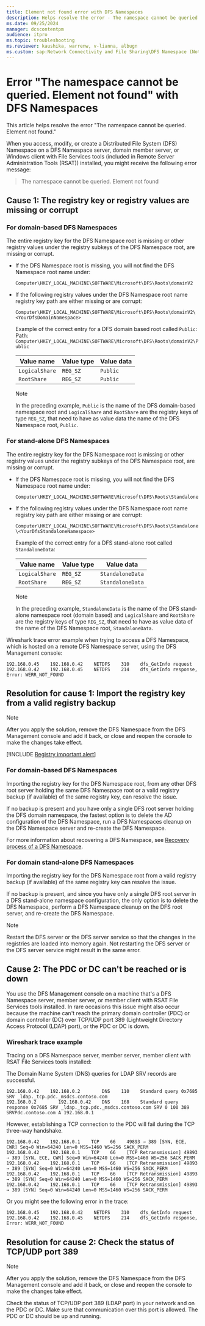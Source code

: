 ```yaml
---
title: Element not found error with DFS Namespaces
description: Helps resolve the error - The namespace cannot be queried. Element not found.
ms.date: 09/25/2024
manager: dcscontentpm
audience: itpro
ms.topic: troubleshooting
ms.reviewer: kaushika, warrenw, v-lianna, albugn
ms.custom: sap:Network Connectivity and File Sharing\DFS Namespace (Not Replication), csstroubleshoot
---
```

# Error "The namespace cannot be queried. Element not found" with DFS Namespaces

This article helps resolve the error "The namespace cannot be queried. Element not found."

When you access, modify, or create a Distributed File System (DFS) Namespace on a DFS Namespace server, domain member server, or Windows client with File Services tools (included in Remote Server Administration Tools (RSAT)) installed, you might receive the following error message:

> The namespace cannot be queried. Element not found

## Cause 1: The registry key or registry values are missing or corrupt

### For domain-based DFS Namespaces

The entire registry key for the DFS Namespace root is missing or other registry values under the registry subkeys of the DFS Namespace root, are missing or corrupt.

- If the DFS Namespace root is missing, you will not find the DFS Namespace root name under:

  `Computer\HKEY_LOCAL_MACHINE\SOFTWARE\Microsoft\DFS\Roots\domainV2`

- If the following registry values under the DFS Namespace root name registry key path are either missing or are corrupt:

  `Computer\HKEY_LOCAL_MACHINE\SOFTWARE\Microsoft\DFS\Roots\domainV2\<YourDfsDomainNamespace>`

  Example of the correct entry for a DFS domain based root called `Public`:  
  Path: `Computer\HKEY_LOCAL_MACHINE\SOFTWARE\Microsoft\DFS\Roots\domainV2\Public`

  |Value name  |Value type  |Value data  |
  |---------|---------|---------|
  |`LogicalShare`     |`REG_SZ`         |`Public`         |
  |`RootShare`     |`REG_SZ`         |`Public`         |

  > [!NOTE]
  > In the preceding example, `Public` is the name of the DFS domain-based namespace root and `LogicalShare` and `RootShare` are the registry keys of type `REG_SZ`, that need to have as value data the name of the DFS Namespace root, `Public`.
  
### For stand-alone DFS Namespaces

The entire registry key for the DFS Namespace root is missing or other registry values under the registry subkeys of the DFS Namespace root, are missing or corrupt.

- If the DFS Namespace root is missing, you will not find the DFS Namespace root name under:

  `Computer\HKEY_LOCAL_MACHINE\SOFTWARE\Microsoft\DFS\Roots\Standalone`

- If the following registry values under the DFS Namespace root name registry key path are either missing or are corrupt:

  `Computer\HKEY_LOCAL_MACHINE\SOFTWARE\Microsoft\DFS\Roots\Standalone\<YourDfsStandaloneNamespace>`

  Example of the correct entry for a DFS stand-alone root called `StandaloneData`:  

  |Value name  |Value type  |Value data  |
  |---------|---------|---------|
  |`LogicalShare`     |`REG_SZ`         |`StandaloneData`         |
  |`RootShare`     |`REG_SZ`         |`StandaloneData`         |

  > [!NOTE]
  > In the preceding example, `StandaloneData` is the name of the DFS stand-alone namespace root (domain based) and `LogicalShare` and `RootShare` are the registry keys of type `REG_SZ`, that need to have as value data of the name of the DFS Namespace root, `StandaloneData`.  

Wireshark trace error example when trying to access a DFS Namespace, which is hosted on a remote DFS Namespace server, using the DFS Management console:

```output
192.168.0.45    192.168.0.42    NETDFS    310    dfs_GetInfo request 
192.168.0.42    192.168.0.45    NETDFS    214    dfs_GetInfo response, Error: WERR_NOT_FOUND
```

## Resolution for cause 1: Import the registry key from a valid registry backup

> [!NOTE]
> After you apply the solution, remove the DFS Namespace from the DFS Management console and add it back, or close and reopen the console to make the changes take effect.

[!INCLUDE [Registry important alert](../../includes/registry-important-alert.md)]

### For domain-based DFS Namespaces

Importing the registry key for the DFS Namespace root, from any other DFS root server holding the same DFS Namespace root or a valid registry backup (if available) of the same registry key, can resolve the issue.

If no backup is present and you have only a single DFS root server holding the DFS domain namespace, the fastest option is to delete the AD configuration of the DFS Namespace, run a DFS Namespaces cleanup on the DFS Namespace server and re-create the DFS Namespace. 

For more information about recovering a DFS Namespace, see [Recovery process of a DFS Namespace](recovery-process-of-dfs-namespace.md).

### For domain stand-alone DFS Namespaces

Importing the registry key for the DFS Namespace root from a valid registry backup (if available) of the same registry key can resolve the issue.

If no backup is present, and since you have only a single DFS root server in a DFS stand-alone namespace configuration, the only option is to delete the DFS Namespace, perform a DFS Namespace cleanup on the DFS root server, and re-create the DFS Namespace.

> [!NOTE]
> Restart the DFS server or the DFS server service so that the changes in the registries are loaded into memory again. Not restarting the DFS server or the DFS server service might result in the same error.

## Cause 2: The PDC or DC can't be reached or is down

You use the DFS Management console on a machine that's a DFS Namespace server, member server, or member client with RSAT File Services tools installed. In rare occasions this issue might also occur because the machine can't reach the primary domain controller (PDC) or domain controller (DC) over TCP/UDP port 389 (Lightweight Directory Access Protocol (LDAP) port), or the PDC or DC is down.
  
### Wireshark trace example

Tracing on a DFS Namespace server, member server, member client with RSAT File Services tools installed:

The Domain Name System (DNS) queries for LDAP SRV records are successful.

```output
192.168.0.42    192.168.0.2        DNS    110    Standard query 0x7685 SRV _ldap._tcp.pdc._msdcs.contoso.com
192.168.0.2        192.168.0.42    DNS    168    Standard query response 0x7685 SRV _ldap._tcp.pdc._msdcs.contoso.com SRV 0 100 389 SRVPdc.contoso.com A 192.168.0.1
```

However, establishing a TCP connection to the PDC will fail during the TCP three-way handshake.

```output
192.168.0.42    192.168.0.1    TCP    66    49893 → 389 [SYN, ECE, CWR] Seq=0 Win=64240 Len=0 MSS=1460 WS=256 SACK_PERM
192.168.0.42    192.168.0.1    TCP    66    [TCP Retransmission] 49893 → 389 [SYN, ECE, CWR] Seq=0 Win=64240 Len=0 MSS=1460 WS=256 SACK_PERM
192.168.0.42    192.168.0.1    TCP    66    [TCP Retransmission] 49893 → 389 [SYN] Seq=0 Win=64240 Len=0 MSS=1460 WS=256 SACK_PERM
192.168.0.42    192.168.0.1    TCP    66    [TCP Retransmission] 49893 → 389 [SYN] Seq=0 Win=64240 Len=0 MSS=1460 WS=256 SACK_PERM
192.168.0.42    192.168.0.1    TCP    66    [TCP Retransmission] 49893 → 389 [SYN] Seq=0 Win=64240 Len=0 MSS=1460 WS=256 SACK_PERM
```

Or you might see the following error in the trace:

```output
192.168.0.45    192.168.0.42    NETDFS    310    dfs_GetInfo request 
192.168.0.42    192.168.0.45    NETDFS    214    dfs_GetInfo response, Error: WERR_NOT_FOUND
```

## Resolution for cause 2: Check the status of TCP/UDP port 389

> [!NOTE]
> After you apply the solution, remove the DFS Namespace from the DFS Management console and add it back, or close and reopen the console to make the changes take effect.

Check the status of TCP/UDP port 389 (LDAP port) in your network and on the PDC or DC. Make sure that communication over this port is allowed. The PDC or DC should be up and running.
